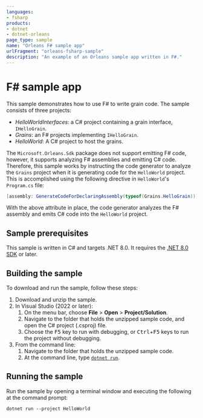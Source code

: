 ```yaml
---
languages:
- fsharp
products:
- dotnet
- dotnet-orleans
page_type: sample
name: "Orleans F# sample app"
urlFragment: "orleans-fsharp-sample"
description: "An example of an Orleans sample app written in F#."
---
```


# F# sample app

This sample demonstrates how to use F# to write grain code. The sample consists of three projects:

* _HelloWorldInterfaces_: a C# project containing a grain interface, `IHelloGrain`.
* _Grains_: an F# projects implementing `IHelloGrain`.
* _HelloWorld_: A C# project to host the grains.

The `Microsoft.Orleans.Sdk` package does not support emitting F# code, however, it supports analyzing F# assemblies and emitting C# code. Therefore, this sample works by instructing the code generator to analyze the `Grains` project when it is generating code for the `HelloWorld` project. This is accomplished using the following directive in `HelloWorld`'s `Program.cs` file:

```csharp
[assembly: GenerateCodeForDeclaringAssembly(typeof(Grains.HelloGrain))]
```

With the above attribute in place, the code generator analyzes the F# assembly and emits C# code into the `HelloWorld` project.

## Sample prerequisites

This sample is written in C# and targets .NET 8.0. It requires the [.NET 8.0 SDK](https://dotnet.microsoft.com/download/dotnet/8.0) or later.

## Building the sample

To download and run the sample, follow these steps:

1. Download and unzip the sample.
2. In Visual Studio (2022 or later):
    1. On the menu bar, choose **File** > **Open** > **Project/Solution**.
    2. Navigate to the folder that holds the unzipped sample code, and open the C# project (.csproj) file.
    3. Choose the <kbd>F5</kbd> key to run with debugging, or <kbd>Ctrl</kbd>+<kbd>F5</kbd> keys to run the project without debugging.
3. From the command line:
   1. Navigate to the folder that holds the unzipped sample code.
   2. At the command line, type [`dotnet run`](https://docs.microsoft.com/dotnet/core/tools/dotnet-run).

## Running the sample

Run the sample by opening a terminal window and executing the following at the command prompt:

```dotnetcli
dotnet run --project HelloWorld
```

